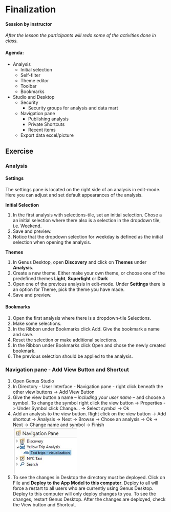 # Finalization 

#### Session by instructor

_After the lesson the participants will redo some of the activities done in class._

#### Agenda:

- Analysis
    - Initial selection
    - Self-filter
    - Theme editor
    - Toolbar
    - Bookmarks
- Studio and Desktop
    - Security 
        - Security groups for analysis and data mart
    - Navigation pane
        - Publishing analysis 
        - Private Shortcuts
	    - Recent items
    - Export data excel/picture

## Exercise
	
### Analysis 

#### Settings 
The settings pane is located on the right side of an analysis in edit-mode. Here you can adjust and set default appearances of the analysis.

**Initial Selection**
1. In the first analysis with selections-tile, set an initial selection. Chose a an initial selection where there also is a selection in the dropdown tile, i.e. Weekend.  
2. Save and preview. 
3. Notice that the dropdown selection for weekday is defined as the initial selection when opening the analysis.  

**Themes**
1. In Genus Desktop, open **Discovery** and click on **Themes** under **Analysis**. 
2. Create a new theme. Either make your own theme, or choose one of the predefined themes **Light**, **Superlight** or **Dark**
3. Open one of the previous analysis in edit-mode. Under **Settings** there is an option for Theme, pick the theme you have made. 
4. Save and preview. 

#### Bookmarks 

1. Open the first analysis where there is a dropdown-tile Selections. 
2. Make some selections.
3. In the Ribbon under Bookmarks click Add. Give the bookmark a name and save. 
4. Reset the selection or make additional selections.
5. In the Ribbon under Bookmarks click Open and chose the newly created bookmark. 
6. The previous selection should be applied to the analysis.

### Navigation pane - Add View Button and Shortcut

1. Open Genus Studio 
2. In Directory - User Interface - Navigation pane - right click beneath the other view buttons -> Add View Button
3. Give the view button a name – _including your user name_ – and choose a symbol. To change the symbol right click the view button -> Properties -> Under Symbol click Change... -> Select symbol -> Ok
4. Add an analysis to the view button. Right click on the view button -> Add shortcut -> Analysis -> Next -> Browse -> Chose an analysis -> Ok -> Next -> Change name and symbol -> Finish  
   ![Navigation_pane_w_analysis](media/Navigation_pane_w_analysis.jpg) 
5. To see the changes in Desktop the directory must be deployed. Click on File and **Deploy to the App Model to this computer**. Deploy to all will force a restart to all users who are currently using Genus Desktop. Deploy to this computer will only deploy changes to you. To see the changes, restart Genus Desktop. After the changes are deployed, check the View button and Shortcut.

